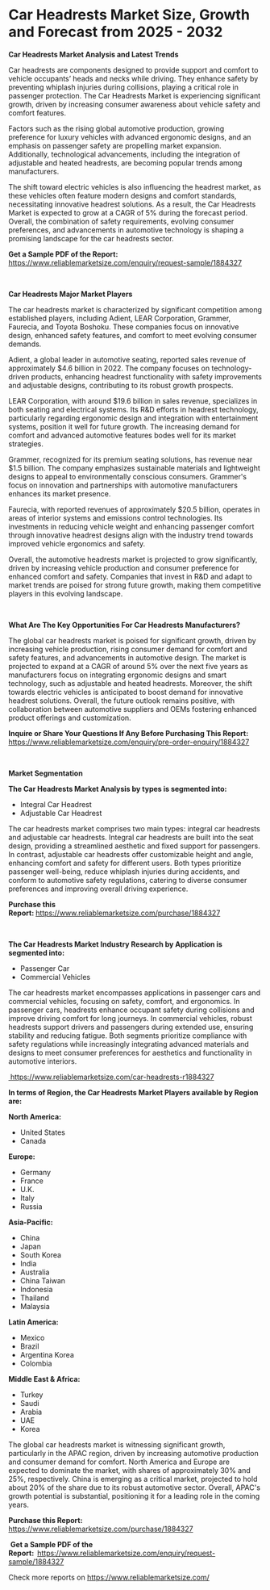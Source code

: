 <p><h1>Car Headrests Market Size, Growth and Forecast from 2025 - 2032</h1></p><p><strong>Car Headrests Market Analysis and Latest Trends</strong></p>
<p><p>Car headrests are components designed to provide support and comfort to vehicle occupants’ heads and necks while driving. They enhance safety by preventing whiplash injuries during collisions, playing a critical role in passenger protection. The Car Headrests Market is experiencing significant growth, driven by increasing consumer awareness about vehicle safety and comfort features. </p><p>Factors such as the rising global automotive production, growing preference for luxury vehicles with advanced ergonomic designs, and an emphasis on passenger safety are propelling market expansion. Additionally, technological advancements, including the integration of adjustable and heated headrests, are becoming popular trends among manufacturers. </p><p>The shift toward electric vehicles is also influencing the headrest market, as these vehicles often feature modern designs and comfort standards, necessitating innovative headrest solutions. As a result, the Car Headrests Market is expected to grow at a CAGR of 5% during the forecast period. Overall, the combination of safety requirements, evolving consumer preferences, and advancements in automotive technology is shaping a promising landscape for the car headrests sector.</p></p>
<p><strong>Get a Sample PDF of the Report:&nbsp;</strong> <a href="https://www.reliablemarketsize.com/enquiry/request-sample/1884327?utm_campaign=2799&utm_medium=2&utm_source=Github&utm_content=ia&utm_term=30032025&utm_id=car-headrests">https://www.reliablemarketsize.com/enquiry/request-sample/1884327</a></p>
<p>&nbsp;</p>
<p><strong>Car Headrests Major Market Players</strong></p>
<p><p>The car headrests market is characterized by significant competition among established players, including Adient, LEAR Corporation, Grammer, Faurecia, and Toyota Boshoku. These companies focus on innovative design, enhanced safety features, and comfort to meet evolving consumer demands.</p><p>Adient, a global leader in automotive seating, reported sales revenue of approximately $4.6 billion in 2022. The company focuses on technology-driven products, enhancing headrest functionality with safety improvements and adjustable designs, contributing to its robust growth prospects.</p><p>LEAR Corporation, with around $19.6 billion in sales revenue, specializes in both seating and electrical systems. Its R&D efforts in headrest technology, particularly regarding ergonomic design and integration with entertainment systems, position it well for future growth. The increasing demand for comfort and advanced automotive features bodes well for its market strategies.</p><p>Grammer, recognized for its premium seating solutions, has revenue near $1.5 billion. The company emphasizes sustainable materials and lightweight designs to appeal to environmentally conscious consumers. Grammer's focus on innovation and partnerships with automotive manufacturers enhances its market presence.</p><p>Faurecia, with reported revenues of approximately $20.5 billion, operates in areas of interior systems and emissions control technologies. Its investments in reducing vehicle weight and enhancing passenger comfort through innovative headrest designs align with the industry trend towards improved vehicle ergonomics and safety.</p><p>Overall, the automotive headrests market is projected to grow significantly, driven by increasing vehicle production and consumer preference for enhanced comfort and safety. Companies that invest in R&D and adapt to market trends are poised for strong future growth, making them competitive players in this evolving landscape.</p></p>
<p>&nbsp;</p>
<p><strong>What Are The Key Opportunities For Car Headrests Manufacturers?</strong></p>
<p><p>The global car headrests market is poised for significant growth, driven by increasing vehicle production, rising consumer demand for comfort and safety features, and advancements in automotive design. The market is projected to expand at a CAGR of around 5% over the next five years as manufacturers focus on integrating ergonomic designs and smart technology, such as adjustable and heated headrests. Moreover, the shift towards electric vehicles is anticipated to boost demand for innovative headrest solutions. Overall, the future outlook remains positive, with collaboration between automotive suppliers and OEMs fostering enhanced product offerings and customization.</p></p>
<p><strong>Inquire or Share Your Questions If Any Before Purchasing This Report:</strong> <a href="https://www.reliablemarketsize.com/enquiry/pre-order-enquiry/1884327?utm_campaign=2799&utm_medium=2&utm_source=Github&utm_content=ia&utm_term=30032025&utm_id=car-headrests">https://www.reliablemarketsize.com/enquiry/pre-order-enquiry/1884327</a></p>
<p>&nbsp;</p>
<p><strong>Market Segmentation</strong></p>
<p><strong>The Car Headrests Market Analysis by types is segmented into:</strong></p>
<p><ul><li>Integral Car Headrest</li><li>Adjustable Car Headrest</li></ul></p>
<p><p>The car headrests market comprises two main types: integral car headrests and adjustable car headrests. Integral car headrests are built into the seat design, providing a streamlined aesthetic and fixed support for passengers. In contrast, adjustable car headrests offer customizable height and angle, enhancing comfort and safety for different users. Both types prioritize passenger well-being, reduce whiplash injuries during accidents, and conform to automotive safety regulations, catering to diverse consumer preferences and improving overall driving experience.</p></p>
<p><strong>Purchase this Report:&nbsp;</strong><a href="https://www.reliablemarketsize.com/purchase/1884327?utm_campaign=2799&utm_medium=2&utm_source=Github&utm_content=ia&utm_term=30032025&utm_id=car-headrests">https://www.reliablemarketsize.com/purchase/1884327</a></p>
<p>&nbsp;</p>
<p><strong>The Car Headrests Market Industry Research by Application is segmented into:</strong></p>
<p><ul><li>Passenger Car</li><li>Commercial Vehicles</li></ul></p>
<p><p>The car headrests market encompasses applications in passenger cars and commercial vehicles, focusing on safety, comfort, and ergonomics. In passenger cars, headrests enhance occupant safety during collisions and improve driving comfort for long journeys. In commercial vehicles, robust headrests support drivers and passengers during extended use, ensuring stability and reducing fatigue. Both segments prioritize compliance with safety regulations while increasingly integrating advanced materials and designs to meet consumer preferences for aesthetics and functionality in automotive interiors.</p></p>
<p><a href="https://www.reliablemarketsize.com/car-headrests-r1884327?utm_campaign=2799&utm_medium=2&utm_source=Github&utm_content=ia&utm_term=30032025&utm_id=car-headrests">&nbsp;https://www.reliablemarketsize.com/car-headrests-r1884327</a></p>
<p><strong>In terms of Region, the Car Headrests Market Players available by Region are:</strong></p>
<p>
    <p> <strong> North America: </strong>
        <ul>
            <li>United States</li>
            <li>Canada</li>
        </ul>
        </p> 
    <p> <strong> Europe: </strong>
        <ul>
            <li>Germany</li>
            <li>France</li>
            <li>U.K.</li>
            <li>Italy</li>
            <li>Russia</li>
        </ul>
        </p> 
    <p> <strong> Asia-Pacific: </strong>
        <ul>
            <li>China</li>
            <li>Japan</li>
            <li>South Korea</li>
            <li>India</li>
            <li>Australia</li>
            <li>China Taiwan</li>
            <li>Indonesia</li>
            <li>Thailand</li>
            <li>Malaysia</li>
        </ul>
        </p> 
    <p> <strong> Latin America: </strong>
        <ul>
            <li>Mexico</li>
            <li>Brazil</li>
            <li>Argentina Korea</li>
            <li>Colombia</li>
        </ul>
        </p> 
    <p> <strong> Middle East & Africa: </strong>
        <ul>
            <li>Turkey</li>
            <li>Saudi</li>
            <li>Arabia</li>
            <li>UAE</li>
            <li>Korea</li>
        </ul>
    </p>
    </p>
<p><p>The global car headrests market is witnessing significant growth, particularly in the APAC region, driven by increasing automotive production and consumer demand for comfort. North America and Europe are expected to dominate the market, with shares of approximately 30% and 25%, respectively. China is emerging as a critical market, projected to hold about 20% of the share due to its robust automotive sector. Overall, APAC's growth potential is substantial, positioning it for a leading role in the coming years.</p></p>
<p><strong>Purchase this Report: </strong><a href="https://www.reliablemarketsize.com/purchase/1884327?utm_campaign=2799&utm_medium=2&utm_source=Github&utm_content=ia&utm_term=30032025&utm_id=car-headrests">https://www.reliablemarketsize.com/purchase/1884327</a></p>
<p>&nbsp;<strong>Get a Sample PDF of the Report:&nbsp;&nbsp;</strong><a href="https://www.reliablemarketsize.com/enquiry/request-sample/1884327?utm_campaign=2799&utm_medium=2&utm_source=Github&utm_content=ia&utm_term=30032025&utm_id=car-headrests">https://www.reliablemarketsize.com/enquiry/request-sample/1884327</a></p>
<p><strong></strong></p>
<p>Check more reports on <a href="https://www.reliablemarketsize.com/?utm_campaign=2799&utm_medium=2&utm_source=Github&utm_content=ia&utm_term=30032025&utm_id=car-headrests">https://www.reliablemarketsize.com/</a></p>